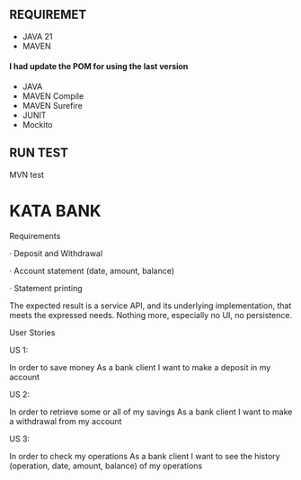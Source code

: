 
## REQUIREMET
* JAVA 21  
* MAVEN

#### I had update the POM for using the last version
  - JAVA  
  - MAVEN Compile
  - MAVEN Surefire
  - JUNIT
  - Mockito 

## RUN TEST
MVN test

# KATA BANK

Requirements

·       Deposit and Withdrawal

·       Account statement (date, amount, balance)

·       Statement printing

The expected result is a service API, and its underlying implementation, that meets the expressed needs.
Nothing more, especially no UI, no persistence.

User Stories

US 1:

In order to save money
As a bank client
I want to make a deposit in my account

US 2:

In order to retrieve some or all of my savings
As a bank client
I want to make a withdrawal from my account

US 3:

In order to check my operations
As a bank client
I want to see the history (operation, date, amount, balance) of my operations
